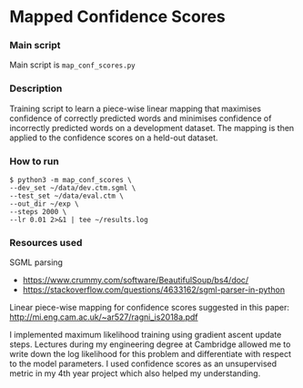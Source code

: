 # Mapped Confidence Scores

### Main script
Main script is `map_conf_scores.py`

### Description
Training script to learn a piece-wise linear mapping that maximises confidence of 
correctly predicted words and minimises confidence of incorrectly predicted words
on a development dataset.
The mapping is then applied to the confidence scores on a held-out dataset.

### How to run
```
$ python3 -m map_conf_scores \
--dev_set ~/data/dev.ctm.sgml \
--test_set ~/data/eval.ctm \
--out_dir ~/exp \
--steps 2000 \
--lr 0.01 2>&1 | tee ~/results.log
```

### Resources used

SGML parsing
* https://www.crummy.com/software/BeautifulSoup/bs4/doc/
* https://stackoverflow.com/questions/4633162/sgml-parser-in-python

Linear piece-wise mapping for confidence scores suggested in this paper:
http://mi.eng.cam.ac.uk/~ar527/ragni_is2018a.pdf

I implemented maximum likelihood training using gradient ascent update steps. Lectures during my engineering degree at Cambridge allowed me to write down the log likelihood for this problem and differentiate with respect to the model parameters. I used confidence scores as an unsupervised metric in my 4th year project which also helped my understanding.
